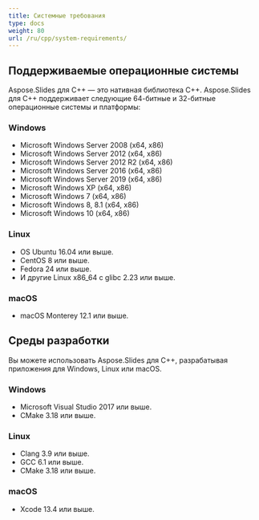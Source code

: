 ```yaml
---  
title: Системные требования  
type: docs  
weight: 80  
url: /ru/cpp/system-requirements/  
---  
```


## **Поддерживаемые операционные системы**  
Aspose.Slides для C++ — это нативная библиотека C++. Aspose.Slides для C++ поддерживает следующие 64-битные и 32-битные операционные системы и платформы:  

### **Windows**  
- Microsoft Windows Server 2008 (x64, x86)  
- Microsoft Windows Server 2012 (x64, x86)  
- Microsoft Windows Server 2012 R2 (x64, x86)  
- Microsoft Windows Server 2016 (x64, x86)  
- Microsoft Windows Server 2019 (x64, x86)  
- Microsoft Windows XP (x64, x86)  
- Microsoft Windows 7 (x64, x86)  
- Microsoft Windows 8, 8.1 (x64, x86)  
- Microsoft Windows 10 (x64, x86)  

### **Linux**  
- OS Ubuntu 16.04 или выше.  
- CentOS 8 или выше.  
- Fedora 24 или выше.  
- И другие Linux x86_64 с glibc 2.23 или выше.  

### **macOS**  
- macOS Monterey 12.1 или выше.  

## **Среды разработки**  
Вы можете использовать Aspose.Slides для C++, разрабатывая приложения для Windows, Linux или macOS.  

### **Windows**  
- Microsoft Visual Studio 2017 или выше.  
- CMake 3.18 или выше.  

### **Linux**  
- Clang 3.9 или выше.  
- GCC 6.1 или выше.  
- CMake 3.18 или выше.  

### **macOS**  
- Xcode 13.4 или выше.  